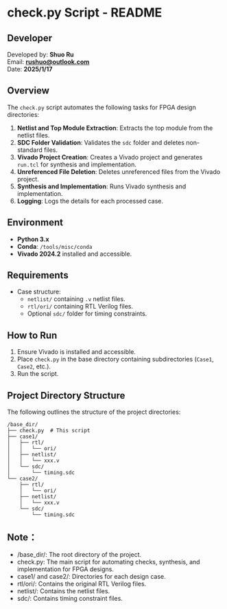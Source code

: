 # check.py Script - README

## Developer
Developed by: **Shuo Ru**  
Email: **rushuo@outlook.com**  
Date: **2025/1/17**

## Overview
The `check.py` script automates the following tasks for FPGA design directories:

1. **Netlist and Top Module Extraction**: Extracts the top module from the netlist files.
2. **SDC Folder Validation**: Validates the `sdc` folder and deletes non-standard files.
3. **Vivado Project Creation**: Creates a Vivado project and generates `run.tcl` for synthesis and implementation.
4. **Unreferenced File Deletion**: Deletes unreferenced files from the Vivado project.
5. **Synthesis and Implementation**: Runs Vivado synthesis and implementation.
6. **Logging**: Logs the details for each processed case.

## Environment
- **Python 3.x**  
- **Conda**: `/tools/misc/conda`  
- **Vivado 2024.2** installed and accessible.

## Requirements
- Case structure:  
  - `netlist/` containing `.v` netlist files.  
  - `rtl/ori/` containing RTL Verilog files.  
  - Optional `sdc/` folder for timing constraints.

## How to Run
1. Ensure Vivado is installed and accessible.  
2. Place `check.py` in the base directory containing subdirectories (`Case1`, `Case2`, etc.).  
3. Run the script.

## Project Directory Structure

The following outlines the structure of the project directories:

```plaintext
/base_dir/
├── check.py  # This script
├── case1/
│   ├── rtl/
│   │   └── ori/
│   ├── netlist/
│   │   └── xxx.v
│   └── sdc/
│       └── timing.sdc
└── case2/
    ├── rtl/
    │   └── ori/
    ├── netlist/
    │   └── xxx.v
    └── sdc/
        └── timing.sdc
```
##  Note：

- /base_dir/: The root directory of the project.
- check.py: The main script for automating checks, synthesis, and implementation for FPGA designs.
- case1/ and case2/: Directories for each design case.
- rtl/ori/: Contains the original RTL Verilog files.
- netlist/: Contains the netlist files.
- sdc/: Contains timing constraint files.
